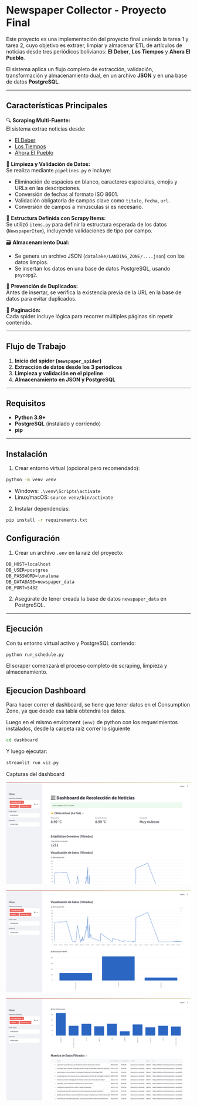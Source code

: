 # Newspaper Collector - Proyecto Final

Este proyecto es una implementación del proyecto final uniendo la tarea 1 y tarea 2, cuyo objetivo es extraer, limpiar y almacenar ETL de artículos de noticias desde tres periódicos bolivianos: **El Deber**, **Los Tiempos** y **Ahora El Pueblo**.

El sistema aplica un flujo completo de extracción, validación, transformación y almacenamiento dual, en un archivo **JSON** y en una base de datos **PostgreSQL**.

---

## Características Principales

🔍 **Scraping Multi-Fuente:**  
El sistema extrae noticias desde:
- [El Deber](https://eldeber.com.bo/economia)
- [Los Tiempos](https://www.lostiempos.com/actualidad/economia)
- [Ahora El Pueblo](https://ahoraelpueblo.bo/index.php/nacional/economia)

🧹 **Limpieza y Validación de Datos:**  
Se realiza mediante `pipelines.py` e incluye:
- Eliminación de espacios en blanco, caracteres especiales, emojis y URLs en las descripciones.
- Conversión de fechas al formato ISO 8601.
- Validación obligatoria de campos clave como `titulo`, `fecha`, `url`.
- Conversión de campos a minúsculas si es necesario.

🧱 **Estructura Definida con Scrapy Items:**  
Se utilizó `items.py` para definir la estructura esperada de los datos (`NewspaperItem`), incluyendo validaciones de tipo por campo.

🗃️ **Almacenamiento Dual:**
- Se genera un archivo JSON (`datalake/LANDING_ZONE/....json`) con los datos limpios.
- Se insertan los datos en una base de datos PostgreSQL, usando `psycopg2`.

🔁 **Prevención de Duplicados:**  
Antes de insertar, se verifica la existencia previa de la URL en la base de datos para evitar duplicados.

📄 **Paginación:**  
Cada spider incluye lógica para recorrer múltiples páginas sin repetir contenido.

---

## Flujo de Trabajo

1. **Inicio del spider (`newspaper_spider`)**
2. **Extracción de datos desde los 3 periódicos**
3. **Limpieza y validación en el pipeline**
4. **Almacenamiento en JSON y PostgreSQL**

---

## Requisitos

- **Python 3.9+**
- **PostgreSQL** (instalado y corriendo)
- **pip**

---

## Instalación

1. Crear entorno virtual (opcional pero recomendado):

```bash
python -m venv venv
```

- Windows: `.\venv\Scripts\activate`  
- Linux/macOS: `source venv/bin/activate`

2. Instalar dependencias:

```bash
pip install -r requirements.txt
```

## Configuración

1. Crear un archivo `.env` en la raíz del proyecto:

```dotenv
DB_HOST=localhost
DB_USER=postgres
DB_PASSWORD=lunaluna
DB_DATABASE=newspaper_data
DB_PORT=5432
```

2. Asegúrate de tener creada la base de datos `newspaper_data` en PostgreSQL.

---

## Ejecución

Con tu entorno virtual activo y PostgreSQL corriendo:

```bash
python run_schedule.py
```

El scraper comenzará el proceso completo de scraping, limpieza y almacenamiento.

## Ejecucion Dashboard

Para hacer correr el dashboard, se tiene que tener datos en el Consumption Zone, ya que desde esa tabla obtendra los datos.

Luego en el mismo enviroment `(env)` de python con los requerimientos instalados, desde la carpeta raiz correr lo siguiente

```bash
cd dashboard
```

Y luego ejecutar:

```bash
streamlit run viz.py
```

Capturas del dashboard 

![dashboard](img/dashboard_1.png)


![dashboard2](img/dashboard_2.png)


![dashboard3](img/dashboard_3.png)
